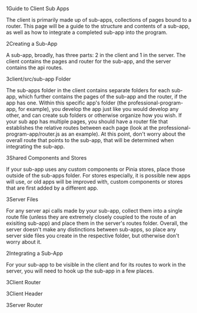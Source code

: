 1Guide to Client Sub Apps

The client is primarily made up of sub-apps, collections of pages bound to a router. This page will be a guide to the structure and contents of a sub-app, as well as how to integrate a completed sub-app into the program.

2Creating a Sub-App

A sub-app, broadly, has three parts: 2 in the client and 1 in the server. The client contains the pages and router for the sub-app, and the server contains the api routes.

3client/src/sub-app Folder

The sub-apps folder in the client contains separate folders for each sub-app, which further contains the pages of the sub-app and the router, if the app has one. Within this specific app's folder (the professional-program-app, for example), you develop the app just like you would develop any other, and can create sub folders or otherwise organize how you wish. If your sub app has multiple pages, you should have a router file that establishes the relative routes between each page (look at the professional-program-app/router.js as an example). At this point, don't worry about the overall route that points to the sub-app, that will be determined when integrating the sub-app.

3Shared Components and Stores

If your sub-app uses any custom components or Pinia stores, place those outside of the sub-apps folder. For stores especially, it is possible new apps will use, or old apps will be improved with, custom components or stores that are first added by a different app.

3Server Files

For any server api calls made by your sub-app, collect them into a single route file (unless they are extremely closely coupled to the route of an exisiting sub-app) and place them in the server's routes folder. Overall, the server doesn't make any distinctions between sub-apps, so place any server side files you create in the respective folder, but otherwise don't worry about it.

2Integrating a Sub-App

For your sub-app to be visible in the client and for its routes to work in the server, you will need to hook up the sub-app in a few places.

3Client Router

3Client Header

3Server Router